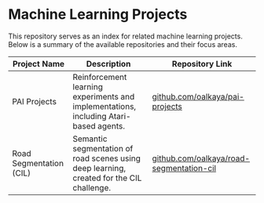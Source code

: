 # Machine Learning Projects

This repository serves as an index for related machine learning projects. Below is a summary of the available repositories and their focus areas.

| Project Name | Description | Repository Link |
|--------------|-------------|-----------------|
| PAI Projects | Reinforcement learning experiments and implementations, including Atari-based agents. | [github.com/oalkaya/pai-projects](https://github.com/oalkaya/pai-projects) |
| Road Segmentation (CIL) | Semantic segmentation of road scenes using deep learning, created for the CIL challenge. | [github.com/oalkaya/road-segmentation-cil](https://github.com/oalkaya/road-segmentation-cil) |
